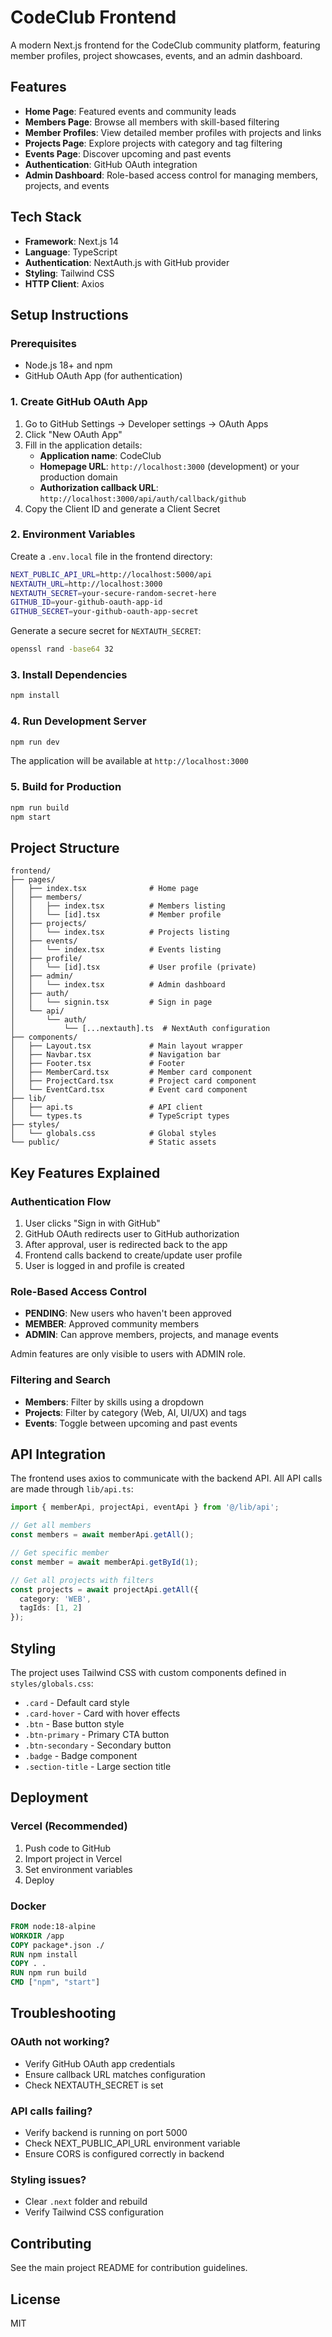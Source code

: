 # CodeClub Frontend

A modern Next.js frontend for the CodeClub community platform, featuring member profiles, project showcases, events, and an admin dashboard.

## Features

- **Home Page**: Featured events and community leads
- **Members Page**: Browse all members with skill-based filtering
- **Member Profiles**: View detailed member profiles with projects and links
- **Projects Page**: Explore projects with category and tag filtering
- **Events Page**: Discover upcoming and past events
- **Authentication**: GitHub OAuth integration
- **Admin Dashboard**: Role-based access control for managing members, projects, and events

## Tech Stack

- **Framework**: Next.js 14
- **Language**: TypeScript
- **Authentication**: NextAuth.js with GitHub provider
- **Styling**: Tailwind CSS
- **HTTP Client**: Axios

## Setup Instructions

### Prerequisites

- Node.js 18+ and npm
- GitHub OAuth App (for authentication)

### 1. Create GitHub OAuth App

1. Go to GitHub Settings → Developer settings → OAuth Apps
2. Click "New OAuth App"
3. Fill in the application details:
   - **Application name**: CodeClub
   - **Homepage URL**: `http://localhost:3000` (development) or your production domain
   - **Authorization callback URL**: `http://localhost:3000/api/auth/callback/github`
4. Copy the Client ID and generate a Client Secret

### 2. Environment Variables

Create a `.env.local` file in the frontend directory:

```bash
NEXT_PUBLIC_API_URL=http://localhost:5000/api
NEXTAUTH_URL=http://localhost:3000
NEXTAUTH_SECRET=your-secure-random-secret-here
GITHUB_ID=your-github-oauth-app-id
GITHUB_SECRET=your-github-oauth-app-secret
```

Generate a secure secret for `NEXTAUTH_SECRET`:
```bash
openssl rand -base64 32
```

### 3. Install Dependencies

```bash
npm install
```

### 4. Run Development Server

```bash
npm run dev
```

The application will be available at `http://localhost:3000`

### 5. Build for Production

```bash
npm run build
npm start
```

## Project Structure

```
frontend/
├── pages/
│   ├── index.tsx              # Home page
│   ├── members/
│   │   ├── index.tsx          # Members listing
│   │   └── [id].tsx           # Member profile
│   ├── projects/
│   │   └── index.tsx          # Projects listing
│   ├── events/
│   │   └── index.tsx          # Events listing
│   ├── profile/
│   │   └── [id].tsx           # User profile (private)
│   ├── admin/
│   │   └── index.tsx          # Admin dashboard
│   ├── auth/
│   │   └── signin.tsx         # Sign in page
│   └── api/
│       └── auth/
│           └── [...nextauth].ts  # NextAuth configuration
├── components/
│   ├── Layout.tsx             # Main layout wrapper
│   ├── Navbar.tsx             # Navigation bar
│   ├── Footer.tsx             # Footer
│   ├── MemberCard.tsx         # Member card component
│   ├── ProjectCard.tsx        # Project card component
│   └── EventCard.tsx          # Event card component
├── lib/
│   ├── api.ts                 # API client
│   └── types.ts               # TypeScript types
├── styles/
│   └── globals.css            # Global styles
└── public/                    # Static assets
```

## Key Features Explained

### Authentication Flow

1. User clicks "Sign in with GitHub"
2. GitHub OAuth redirects user to GitHub authorization
3. After approval, user is redirected back to the app
4. Frontend calls backend to create/update user profile
5. User is logged in and profile is created

### Role-Based Access Control

- **PENDING**: New users who haven't been approved
- **MEMBER**: Approved community members
- **ADMIN**: Can approve members, projects, and manage events

Admin features are only visible to users with ADMIN role.

### Filtering and Search

- **Members**: Filter by skills using a dropdown
- **Projects**: Filter by category (Web, AI, UI/UX) and tags
- **Events**: Toggle between upcoming and past events

## API Integration

The frontend uses axios to communicate with the backend API. All API calls are made through `lib/api.ts`:

```typescript
import { memberApi, projectApi, eventApi } from '@/lib/api';

// Get all members
const members = await memberApi.getAll();

// Get specific member
const member = await memberApi.getById(1);

// Get all projects with filters
const projects = await projectApi.getAll({ 
  category: 'WEB',
  tagIds: [1, 2]
});
```

## Styling

The project uses Tailwind CSS with custom components defined in `styles/globals.css`:

- `.card` - Default card style
- `.card-hover` - Card with hover effects
- `.btn` - Base button style
- `.btn-primary` - Primary CTA button
- `.btn-secondary` - Secondary button
- `.badge` - Badge component
- `.section-title` - Large section title

## Deployment

### Vercel (Recommended)

1. Push code to GitHub
2. Import project in Vercel
3. Set environment variables
4. Deploy

### Docker

```dockerfile
FROM node:18-alpine
WORKDIR /app
COPY package*.json ./
RUN npm install
COPY . .
RUN npm run build
CMD ["npm", "start"]
```

## Troubleshooting

### OAuth not working?
- Verify GitHub OAuth app credentials
- Ensure callback URL matches configuration
- Check NEXTAUTH_SECRET is set

### API calls failing?
- Verify backend is running on port 5000
- Check NEXT_PUBLIC_API_URL environment variable
- Ensure CORS is configured correctly in backend

### Styling issues?
- Clear `.next` folder and rebuild
- Verify Tailwind CSS configuration

## Contributing

See the main project README for contribution guidelines.

## License

MIT
